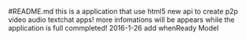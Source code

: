 #README.md
this is a application  that use html5 new api to create p2p video audio textchat apps!
more infomations will be appears while the application is full commpleted!
2016-1-26 add whenReady Model